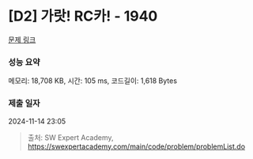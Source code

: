 # [D2] 가랏! RC카! - 1940 

[문제 링크](https://swexpertacademy.com/main/code/problem/problemDetail.do?contestProbId=AV5PjMgaALgDFAUq) 

### 성능 요약

메모리: 18,708 KB, 시간: 105 ms, 코드길이: 1,618 Bytes

### 제출 일자

2024-11-14 23:05



> 출처: SW Expert Academy, https://swexpertacademy.com/main/code/problem/problemList.do